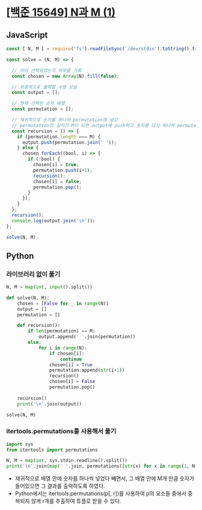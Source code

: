 # [[백준 15649] N과 M (1)](https://www.acmicpc.net/problem/15649)
## JavaScript
```js
const [ N, M ] = require('fs').readFileSync('/dev/stdin').toString().trim().split(' ').map(v => +v);

const solve = (N, M) => {

  // 이미 선택되었는지 여부를 기록
  const chosen = new Array(N).fill(false);

  // 최종적으로 출력할 수열 모음
  const output = [];

  // 현재 선택된 숫자 배열
  const permutation = [];

  // 재귀적으로 숫자를 하나씩 permutation에 넣고
  // permutation의 길이가 M이 되면 output에 push하고 숫자를 다시 하나씩 permutation에서 pop함
  const recursion = () => {
    if (permutation.length === M) {
      output.push(permutation.join(' '));
    } else {
      chosen.forEach((bool, i) => {
        if (!bool) {
          chosen[i] = true;
          permutation.push(i+1);
          recursion();
          chosen[i] = false;
          permutation.pop();
        }
      });
    }
  };
  recursion();
  console.log(output.join('\n'));
};

solve(N, M);
```
## Python
### 라이브러리 없이 풀기
```py
N, M = map(int, input().split())

def solve(N, M):
    chosen = [False for _ in range(N)]
    output = []
    permutation = []

    def recursion():
        if len(permutation) == M:
            output.append(' '.join(permutation))
        else:
            for i in range(N):
                if chosen[i]:
                    continue
                chosen[i] = True
                permutation.append(str(i+1))
                recursion()
                chosen[i] = False
                permutation.pop()
    
    recursion()
    print('\n'.join(output))

solve(N, M)
```
### itertools.permutations를 사용해서 풀기
```py
import sys
from itertools import permutations

N, M = map(int, sys.stdin.readline().split())
print('\n'.join(map(' '.join, permutations([str(x) for x in range(1, N+1)], M))))
```
- 재귀적으로 배열 안에 숫자를 하나씩 넣었다 빼면서, 그 배열 안에 M개 만큼 숫자가 들어있으면 그 결과를 출력하도록 하였다.
- Python에서는 itertools.permutations(p[, r])를 사용하여 p의 요소들 중에서 중복되지 않게 r개를 추출하여 튜플로 받을 수 있다.